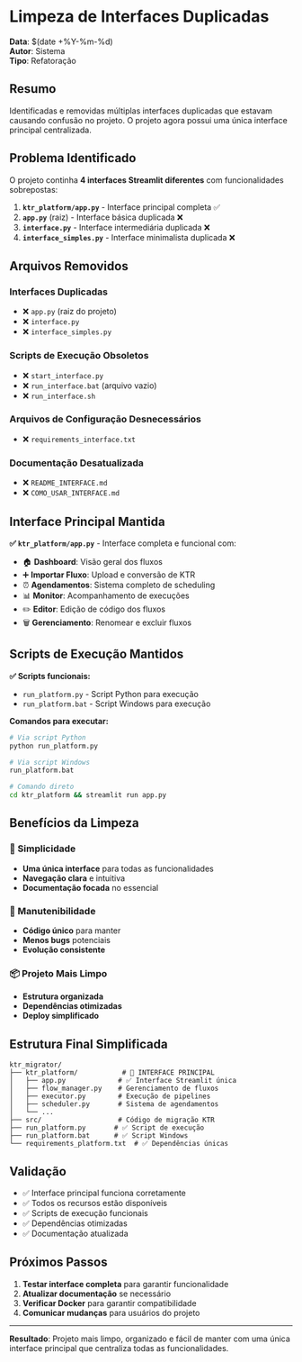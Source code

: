 # Limpeza de Interfaces Duplicadas

**Data**: $(date +%Y-%m-%d)  
**Autor**: Sistema  
**Tipo**: Refatoração  

## Resumo

Identificadas e removidas múltiplas interfaces duplicadas que estavam causando confusão no projeto. O projeto agora possui uma única interface principal centralizada.

## Problema Identificado

O projeto continha **4 interfaces Streamlit diferentes** com funcionalidades sobrepostas:

1. **`ktr_platform/app.py`** - Interface principal completa ✅
2. **`app.py`** (raiz) - Interface básica duplicada ❌
3. **`interface.py`** - Interface intermediária duplicada ❌  
4. **`interface_simples.py`** - Interface minimalista duplicada ❌

## Arquivos Removidos

### Interfaces Duplicadas
- ❌ `app.py` (raiz do projeto)
- ❌ `interface.py`
- ❌ `interface_simples.py`

### Scripts de Execução Obsoletos
- ❌ `start_interface.py`
- ❌ `run_interface.bat` (arquivo vazio)
- ❌ `run_interface.sh`

### Arquivos de Configuração Desnecessários
- ❌ `requirements_interface.txt`

### Documentação Desatualizada
- ❌ `README_INTERFACE.md`
- ❌ `COMO_USAR_INTERFACE.md`

## Interface Principal Mantida

**✅ `ktr_platform/app.py`** - Interface completa e funcional com:

- 🏠 **Dashboard**: Visão geral dos fluxos
- ➕ **Importar Fluxo**: Upload e conversão de KTR
- ⏰ **Agendamentos**: Sistema completo de scheduling
- 📊 **Monitor**: Acompanhamento de execuções
- ✏️ **Editor**: Edição de código dos fluxos
- 🗑️ **Gerenciamento**: Renomear e excluir fluxos

## Scripts de Execução Mantidos

**✅ Scripts funcionais:**
- `run_platform.py` - Script Python para execução
- `run_platform.bat` - Script Windows para execução

**Comandos para executar:**
```bash
# Via script Python
python run_platform.py

# Via script Windows
run_platform.bat

# Comando direto
cd ktr_platform && streamlit run app.py
```

## Benefícios da Limpeza

### 🎯 Simplicidade
- **Uma única interface** para todas as funcionalidades
- **Navegação clara** e intuitiva
- **Documentação focada** no essencial

### 🚀 Manutenibilidade
- **Código único** para manter
- **Menos bugs** potenciais
- **Evolução consistente**

### 📦 Projeto Mais Limpo
- **Estrutura organizada**
- **Dependências otimizadas**
- **Deploy simplificado**

## Estrutura Final Simplificada

```
ktr_migrator/
├── ktr_platform/           # 🎯 INTERFACE PRINCIPAL
│   ├── app.py             # ✅ Interface Streamlit única
│   ├── flow_manager.py    # Gerenciamento de fluxos
│   ├── executor.py        # Execução de pipelines
│   ├── scheduler.py       # Sistema de agendamentos
│   └── ...
├── src/                   # Código de migração KTR
├── run_platform.py       # ✅ Script de execução
├── run_platform.bat      # ✅ Script Windows
└── requirements_platform.txt  # ✅ Dependências únicas
```

## Validação

- ✅ Interface principal funciona corretamente
- ✅ Todos os recursos estão disponíveis
- ✅ Scripts de execução funcionais
- ✅ Dependências otimizadas
- ✅ Documentação atualizada

## Próximos Passos

1. **Testar interface completa** para garantir funcionalidade
2. **Atualizar documentação** se necessário
3. **Verificar Docker** para garantir compatibilidade
4. **Comunicar mudanças** para usuários do projeto

---

**Resultado**: Projeto mais limpo, organizado e fácil de manter com uma única interface principal que centraliza todas as funcionalidades. 
